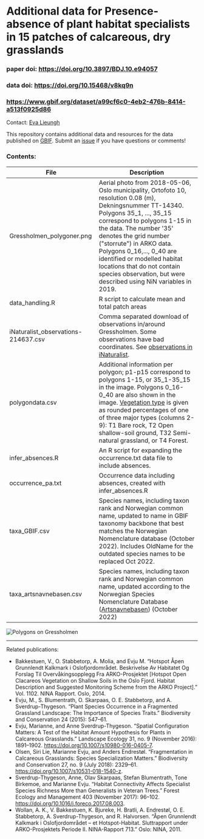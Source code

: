 # Additional data for Presence-absence of plant habitat specialists in 15 patches of calcareous, dry grasslands

### paper doi: <https://doi.org/10.3897/BDJ.10.e94057>
### data doi:  <https://doi.org/10.15468/v8kq9n>
### <https://www.gbif.org/dataset/a99cf6c0-4eb2-476b-8414-a513f0925d86>

Contact: [Eva Lieungh](https://evalieungh.github.io/)

This repository contains additional data and resources for the data published on [GBIF](https://www.gbif.org/dataset/a99cf6c0-4eb2-476b-8414-a513f0925d86).
Submit an [issue](https://github.com/evalieungh/gressholmen_data/issues/new) if you have questions or comments! 

### Contents:

| File | Description |
|--- |---|
| Gressholmen_polygoner.png | Aerial photo from 2018-05-06, Oslo municipality, Ortofoto 10, resolution 0.08 (m), Dekningsnummer	TT-14340. Polygons 35_1, ..., 35_15 correspond to polygons 1-15 in the data. The number '35' denotes the grid number ("storrute") in ARKO data. Polygons 0_16,..., 0_40 are identified or modelled habitat locations that do not contain species observation, but were described using NiN variables in 2019. |
| data_handling.R | R script to calculate mean and total patch areas |
| iNaturalist_observations-214637.csv | Comma separated download of observations in/around Gressholmen. Some observations have bad coordinates. See [observations in iNaturalist](https://www.inaturalist.org/observations?place_id=any&user_id=evalieungh&verifiable=any).|
| polygondata.csv | Additional information per polygon; p1-p15 correspond to polygons 1-15, or 35_1-35_15 in the image. Polygons 0_16-0_40 are also shown in the image. [Vegetation type](https://onlinelibrary.wiley.com/doi/10.1111/geb.13164 "Nature in Norway types, see supplement") is given as rounded percentages of one of three major types (columns 2-9): T1 Bare rock, T2 Open shallow-soil ground, T32 Semi-natural grassland, or T4 Forest. |
| infer_absences.R | An R script for expanding the occurrence.txt data file to include absences. |
| occurrence_pa.txt | Occurrence data including absences, created with infer_absences.R |
| taxa_GBIF.csv | Species names, including taxon rank and Norwegian common name, updated to name in GBIF taxonomy backbone that best matches the Norwegian Nomenclature database (October 2022). Includes OldName for the outdated species names to be replaced Oct 2022. |
| taxa_artsnavnebasen.csv | Species names, including taxon rank and Norwegian common name, updated according to the Norwegian Species Nomenclature Database ([Artsnavnebasen](http://www2.artsdatabanken.no/artsnavn/Contentpages/Sok.aspx)) (October 2022) |



![Polygons on Gressholmen](Gressholmen_polygoner.png)

-----------------------------------------------------

Related publications: 

- Bakkestuen, V., O. Stabbetorp, A. Molia, and Evju M. “Hotspot Åpen Grunnlendt Kalkmark i Oslofjordområdet. Beskrivelse Av Habitatet Og Forslag Til Overvåkingsopplegg Fra ARKO-Prosjektet [Hotspot Open Clacareos Vegetation on Shallow Soils in the Oslo Fjord. Habitat Description and Suggested Monitoring Scheme from the ARKO Project].” Vol. 1102. NINA Rapport. Oslo, 2014.
- Evju, M., S. Blumentrath, O. Skarpaas, O. E. Stabbetorp, and A. Sverdrup-Thygeson. “Plant Species Occurrence in a Fragmented Grassland Landscape: The Importance of Species Traits.” Biodiversity and Conservation 24 (2015): 547–61.
- Evju, Marianne, and Anne Sverdrup-Thygeson. “Spatial Configuration Matters: A Test of the Habitat Amount Hypothesis for Plants in Calcareous Grasslands.” Landscape Ecology 31, no. 9 (November 2016): 1891–1902. https://doi.org/10.1007/s10980-016-0405-7.
- Olsen, Siri Lie, Marianne Evju, and Anders Endrestøl. “Fragmentation in Calcareous Grasslands: Species Specialization Matters.” Biodiversity and Conservation 27, no. 9 (July 2018): 2329–61. https://doi.org/10.1007/s10531-018-1540-z.
- Sverdrup-Thygeson, Anne, Olav Skarpaas, Stefan Blumentrath, Tone Birkemoe, and Marianne Evju. “Habitat Connectivity Affects Specialist Species Richness More than Generalists in Veteran Trees.” Forest Ecology and Management 403 (November 2017): 96–102. https://doi.org/10.1016/j.foreco.2017.08.003.
- Wollan, A. K., V. Bakkestuen, K. Bjureke, H. Bratli, A. Endrestøl, O. E. Stabbetorp, A. Sverdrup-Thygeson, and R. Halvorsen. “Åpen  Grunnlendt  Kalkmark  i  Oslofjordområdet  –  et  Hotspot-Habitat. Sluttrapport  under  ARKO-Prosjektets  Periode  II. NINA-Rapport 713.” Oslo: NINA, 2011.
